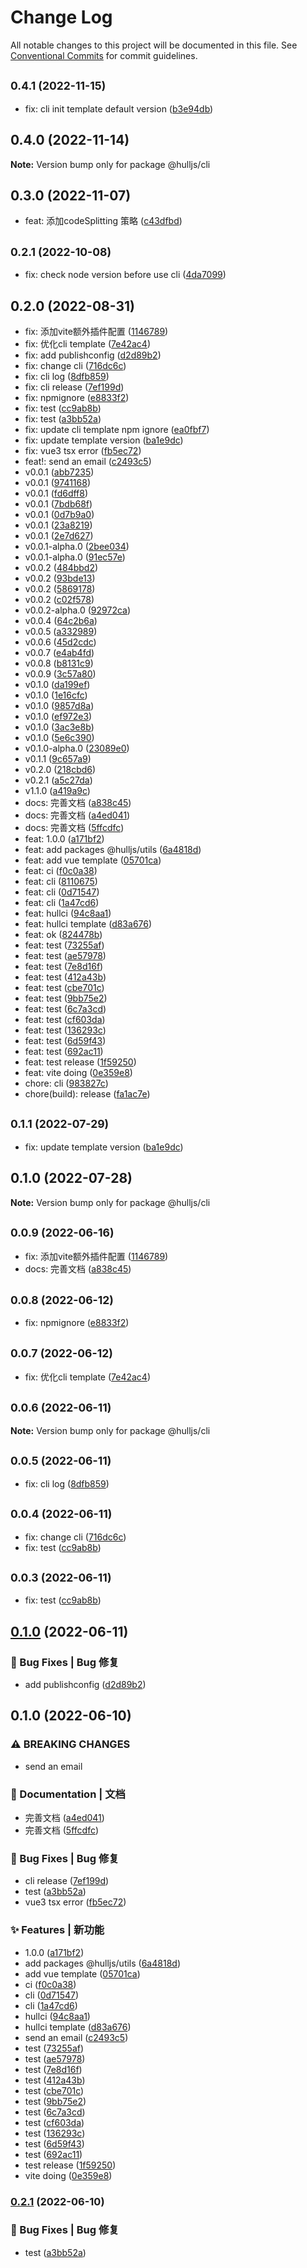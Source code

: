 # Change Log

All notable changes to this project will be documented in this file.
See [Conventional Commits](https://conventionalcommits.org) for commit guidelines.

## <small>0.4.1 (2022-11-15)</small>

* fix: cli init template default version ([b3e94db](https://github.com/luoguoxiong/hulljs/commit/b3e94db))





## 0.4.0 (2022-11-14)

**Note:** Version bump only for package @hulljs/cli





## 0.3.0 (2022-11-07)

* feat: 添加codeSplitting 策略 ([c43dfbd](https://github.com/luoguoxiong/hulljs/commit/c43dfbd))





## <small>0.2.1 (2022-10-08)</small>

* fix: check node version before use cli ([4da7099](https://github.com/luoguoxiong/hulljs/commit/4da7099))





## 0.2.0 (2022-08-31)

* fix: 添加vite额外插件配置 ([1146789](https://github.com/luoguoxiong/hulljs/commit/1146789))
* fix: 优化cli template ([7e42ac4](https://github.com/luoguoxiong/hulljs/commit/7e42ac4))
* fix: add publishconfig ([d2d89b2](https://github.com/luoguoxiong/hulljs/commit/d2d89b2))
* fix: change cli ([716dc6c](https://github.com/luoguoxiong/hulljs/commit/716dc6c))
* fix: cli log ([8dfb859](https://github.com/luoguoxiong/hulljs/commit/8dfb859))
* fix: cli release ([7ef199d](https://github.com/luoguoxiong/hulljs/commit/7ef199d))
* fix: npmignore ([e8833f2](https://github.com/luoguoxiong/hulljs/commit/e8833f2))
* fix: test ([cc9ab8b](https://github.com/luoguoxiong/hulljs/commit/cc9ab8b))
* fix: test ([a3bb52a](https://github.com/luoguoxiong/hulljs/commit/a3bb52a))
* fix: update cli template npm ignore ([ea0fbf7](https://github.com/luoguoxiong/hulljs/commit/ea0fbf7))
* fix: update template version ([ba1e9dc](https://github.com/luoguoxiong/hulljs/commit/ba1e9dc))
* fix: vue3 tsx error ([fb5ec72](https://github.com/luoguoxiong/hulljs/commit/fb5ec72))
* feat!: send an email ([c2493c5](https://github.com/luoguoxiong/hulljs/commit/c2493c5))
* v0.0.1 ([abb7235](https://github.com/luoguoxiong/hulljs/commit/abb7235))
* v0.0.1 ([9741168](https://github.com/luoguoxiong/hulljs/commit/9741168))
* v0.0.1 ([fd6dff8](https://github.com/luoguoxiong/hulljs/commit/fd6dff8))
* v0.0.1 ([7bdb68f](https://github.com/luoguoxiong/hulljs/commit/7bdb68f))
* v0.0.1 ([0d7b9a0](https://github.com/luoguoxiong/hulljs/commit/0d7b9a0))
* v0.0.1 ([23a8219](https://github.com/luoguoxiong/hulljs/commit/23a8219))
* v0.0.1 ([2e7d627](https://github.com/luoguoxiong/hulljs/commit/2e7d627))
* v0.0.1-alpha.0 ([2bee034](https://github.com/luoguoxiong/hulljs/commit/2bee034))
* v0.0.1-alpha.0 ([91ec57e](https://github.com/luoguoxiong/hulljs/commit/91ec57e))
* v0.0.2 ([484bbd2](https://github.com/luoguoxiong/hulljs/commit/484bbd2))
* v0.0.2 ([93bde13](https://github.com/luoguoxiong/hulljs/commit/93bde13))
* v0.0.2 ([5869178](https://github.com/luoguoxiong/hulljs/commit/5869178))
* v0.0.2 ([c02f578](https://github.com/luoguoxiong/hulljs/commit/c02f578))
* v0.0.2-alpha.0 ([92972ca](https://github.com/luoguoxiong/hulljs/commit/92972ca))
* v0.0.4 ([64c2b6a](https://github.com/luoguoxiong/hulljs/commit/64c2b6a))
* v0.0.5 ([a332989](https://github.com/luoguoxiong/hulljs/commit/a332989))
* v0.0.6 ([45d2cdc](https://github.com/luoguoxiong/hulljs/commit/45d2cdc))
* v0.0.7 ([e4ab4fd](https://github.com/luoguoxiong/hulljs/commit/e4ab4fd))
* v0.0.8 ([b8131c9](https://github.com/luoguoxiong/hulljs/commit/b8131c9))
* v0.0.9 ([3c57a80](https://github.com/luoguoxiong/hulljs/commit/3c57a80))
* v0.1.0 ([da199ef](https://github.com/luoguoxiong/hulljs/commit/da199ef))
* v0.1.0 ([1e16cfc](https://github.com/luoguoxiong/hulljs/commit/1e16cfc))
* v0.1.0 ([9857d8a](https://github.com/luoguoxiong/hulljs/commit/9857d8a))
* v0.1.0 ([ef972e3](https://github.com/luoguoxiong/hulljs/commit/ef972e3))
* v0.1.0 ([3ac3e8b](https://github.com/luoguoxiong/hulljs/commit/3ac3e8b))
* v0.1.0 ([5e6c390](https://github.com/luoguoxiong/hulljs/commit/5e6c390))
* v0.1.0-alpha.0 ([23089e0](https://github.com/luoguoxiong/hulljs/commit/23089e0))
* v0.1.1 ([9c657a9](https://github.com/luoguoxiong/hulljs/commit/9c657a9))
* v0.2.0 ([218cbd6](https://github.com/luoguoxiong/hulljs/commit/218cbd6))
* v0.2.1 ([a5c27da](https://github.com/luoguoxiong/hulljs/commit/a5c27da))
* v1.1.0 ([a419a9c](https://github.com/luoguoxiong/hulljs/commit/a419a9c))
* docs: 完善文档 ([a838c45](https://github.com/luoguoxiong/hulljs/commit/a838c45))
* docs: 完善文档 ([a4ed041](https://github.com/luoguoxiong/hulljs/commit/a4ed041))
* docs: 完善文档 ([5ffcdfc](https://github.com/luoguoxiong/hulljs/commit/5ffcdfc))
* feat: 1.0.0 ([a171bf2](https://github.com/luoguoxiong/hulljs/commit/a171bf2))
* feat: add packages @hulljs/utils ([6a4818d](https://github.com/luoguoxiong/hulljs/commit/6a4818d))
* feat: add vue template ([05701ca](https://github.com/luoguoxiong/hulljs/commit/05701ca))
* feat: ci ([f0c0a38](https://github.com/luoguoxiong/hulljs/commit/f0c0a38))
* feat: cli ([8110675](https://github.com/luoguoxiong/hulljs/commit/8110675))
* feat: cli ([0d71547](https://github.com/luoguoxiong/hulljs/commit/0d71547))
* feat: cli ([1a47cd6](https://github.com/luoguoxiong/hulljs/commit/1a47cd6))
* feat: hullci ([94c8aa1](https://github.com/luoguoxiong/hulljs/commit/94c8aa1))
* feat: hullci template ([d83a676](https://github.com/luoguoxiong/hulljs/commit/d83a676))
* feat: ok ([824478b](https://github.com/luoguoxiong/hulljs/commit/824478b))
* feat: test ([73255af](https://github.com/luoguoxiong/hulljs/commit/73255af))
* feat: test ([ae57978](https://github.com/luoguoxiong/hulljs/commit/ae57978))
* feat: test ([7e8d16f](https://github.com/luoguoxiong/hulljs/commit/7e8d16f))
* feat: test ([412a43b](https://github.com/luoguoxiong/hulljs/commit/412a43b))
* feat: test ([cbe701c](https://github.com/luoguoxiong/hulljs/commit/cbe701c))
* feat: test ([9bb75e2](https://github.com/luoguoxiong/hulljs/commit/9bb75e2))
* feat: test ([6c7a3cd](https://github.com/luoguoxiong/hulljs/commit/6c7a3cd))
* feat: test ([cf603da](https://github.com/luoguoxiong/hulljs/commit/cf603da))
* feat: test ([136293c](https://github.com/luoguoxiong/hulljs/commit/136293c))
* feat: test ([6d59f43](https://github.com/luoguoxiong/hulljs/commit/6d59f43))
* feat: test ([692ac11](https://github.com/luoguoxiong/hulljs/commit/692ac11))
* feat: test release ([1f59250](https://github.com/luoguoxiong/hulljs/commit/1f59250))
* feat: vite doing ([0e359e8](https://github.com/luoguoxiong/hulljs/commit/0e359e8))
* chore: cli ([983827c](https://github.com/luoguoxiong/hulljs/commit/983827c))
* chore(build): release ([fa1ac7e](https://github.com/luoguoxiong/hulljs/commit/fa1ac7e))





## <small>0.1.1 (2022-07-29)</small>

* fix: update template version ([ba1e9dc](https://github.com/luoguoxiong/hulljs/commit/ba1e9dc))





## 0.1.0 (2022-07-28)

**Note:** Version bump only for package @hulljs/cli





## <small>0.0.9 (2022-06-16)</small>

* fix: 添加vite额外插件配置 ([1146789](https://github.com/luoguoxiong/hulljs/commit/1146789))
* docs: 完善文档 ([a838c45](https://github.com/luoguoxiong/hulljs/commit/a838c45))





## <small>0.0.8 (2022-06-12)</small>

* fix: npmignore ([e8833f2](https://github.com/luoguoxiong/hulljs/commit/e8833f2))





## <small>0.0.7 (2022-06-12)</small>

* fix: 优化cli template ([7e42ac4](https://github.com/luoguoxiong/hulljs/commit/7e42ac4))





## <small>0.0.6 (2022-06-11)</small>

**Note:** Version bump only for package @hulljs/cli





## <small>0.0.5 (2022-06-11)</small>

* fix: cli log ([8dfb859](https://github.com/luoguoxiong/hulljs/commit/8dfb859))





## <small>0.0.4 (2022-06-11)</small>

* fix: change cli ([716dc6c](https://github.com/luoguoxiong/hulljs/commit/716dc6c))
* fix: test ([cc9ab8b](https://github.com/luoguoxiong/hulljs/commit/cc9ab8b))





## <small>0.0.3 (2022-06-11)</small>

* fix: test ([cc9ab8b](https://github.com/luoguoxiong/hulljs/commit/cc9ab8b))





## [0.1.0](https://github.com/luoguoxiong/hulljs/compare/v0.0.3...v0.1.0) (2022-06-11)


### 🐛 Bug Fixes | Bug 修复

* add publishconfig ([d2d89b2](https://github.com/luoguoxiong/hulljs/commit/d2d89b27e89bef094a0d7f3ade77122395a78bc0))



## 0.1.0 (2022-06-10)


### ⚠ BREAKING CHANGES

* send an email

### 📝 Documentation | 文档

* 完善文档 ([a4ed041](https://github.com/luoguoxiong/hulljs/commit/a4ed041ea0aac4fb119559ca5c898c4e5cfba2f3))
* 完善文档 ([5ffcdfc](https://github.com/luoguoxiong/hulljs/commit/5ffcdfcf0c94885c0ea05481102acc8ea765a08a))


### 🐛 Bug Fixes | Bug 修复

* cli release ([7ef199d](https://github.com/luoguoxiong/hulljs/commit/7ef199d339da8103fcc24219a6d589cde09ee3de))
* test ([a3bb52a](https://github.com/luoguoxiong/hulljs/commit/a3bb52a9a04bc713e3d470eb7b081005a31a48ee))
* vue3 tsx error ([fb5ec72](https://github.com/luoguoxiong/hulljs/commit/fb5ec7273b817f76ad359cfb8e9dabbb0eed7f04))


### ✨ Features | 新功能

* 1.0.0 ([a171bf2](https://github.com/luoguoxiong/hulljs/commit/a171bf2637f50a4ef6a757200d38affd9d74c742))
* add packages @hulljs/utils ([6a4818d](https://github.com/luoguoxiong/hulljs/commit/6a4818dfd32770136734027c866787552e496ced))
* add vue template ([05701ca](https://github.com/luoguoxiong/hulljs/commit/05701cabdc6b9dc370a00be8158a7fa993ee63b3))
* ci ([f0c0a38](https://github.com/luoguoxiong/hulljs/commit/f0c0a383aea043c64dc0f4cb23fbd722073ab7b2))
* cli ([0d71547](https://github.com/luoguoxiong/hulljs/commit/0d7154739f2af99f097f5857e5e4da7a0887b8c1))
* cli ([1a47cd6](https://github.com/luoguoxiong/hulljs/commit/1a47cd6e44439cb94d1080cc3e0ee6556271383c))
* hullci ([94c8aa1](https://github.com/luoguoxiong/hulljs/commit/94c8aa17cc0cf1d53027c87e9f9dca80bb7a5b3b))
* hullci template ([d83a676](https://github.com/luoguoxiong/hulljs/commit/d83a67617d322a09d0d48d1c871bb6422f26077c))
* send an email ([c2493c5](https://github.com/luoguoxiong/hulljs/commit/c2493c5831a8a454f88e6f12494755443cb43e0a))
* test ([73255af](https://github.com/luoguoxiong/hulljs/commit/73255af4f4a0fac7ce23bf0e3aa89e4577d9073b))
* test ([ae57978](https://github.com/luoguoxiong/hulljs/commit/ae57978001f3b7d7760cb0510e6baa7fa3bb8972))
* test ([7e8d16f](https://github.com/luoguoxiong/hulljs/commit/7e8d16f2debada9c6039c458bdbf289703fd503c))
* test ([412a43b](https://github.com/luoguoxiong/hulljs/commit/412a43b82ec447ddc05c8be412e84a100661dd38))
* test ([cbe701c](https://github.com/luoguoxiong/hulljs/commit/cbe701cb048f668ff4ec2d1ee1cb21e8ef87f930))
* test ([9bb75e2](https://github.com/luoguoxiong/hulljs/commit/9bb75e230ed96033daa88b43c32d02af73cf5908))
* test ([6c7a3cd](https://github.com/luoguoxiong/hulljs/commit/6c7a3cdcdbdb51c0a09f54b980e19320e94eb02c))
* test ([cf603da](https://github.com/luoguoxiong/hulljs/commit/cf603da4ad397f984352294fd4c66e994b35a74f))
* test ([136293c](https://github.com/luoguoxiong/hulljs/commit/136293c0e6d9e1fbcc37bf3a5d659978c81289b0))
* test ([6d59f43](https://github.com/luoguoxiong/hulljs/commit/6d59f43edde66d27b8d1eaed0fecd65d9b812587))
* test ([692ac11](https://github.com/luoguoxiong/hulljs/commit/692ac11d93107e894184e05dd1941eabe7867b78))
* test release ([1f59250](https://github.com/luoguoxiong/hulljs/commit/1f592508321fab77b739d9977e293b49063fb173))
* vite doing ([0e359e8](https://github.com/luoguoxiong/hulljs/commit/0e359e830031dcd14792a7ef4e3a85768b1ce11d))



### [0.2.1](https://github.com/luoguoxiong/hulljs/compare/v0.2.0...v0.2.1) (2022-06-10)


### 🐛 Bug Fixes | Bug 修复

* test ([a3bb52a](https://github.com/luoguoxiong/hulljs/commit/a3bb52a9a04bc713e3d470eb7b081005a31a48ee))
